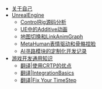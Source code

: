 <!-- docs/_sidebar.md -->

<!-- - UE4
    - ControlRig -->
* [关于自己](zh-cn/AboutMe.md)
* [UnrealEngine](zh-cn/unreal-engine/)
    <!-- * [AISense](zh-cn/unreal-engine/AISense.md) -->
    * [ControlRig源码分析](zh-cn/unreal-engine/Control-Rig分析总结.md)
    * [UE中的Additive动画](zh-cn/unreal-engine/AdditiveAnim.md)
    * [地图切换和LinkAnimGraph](zh-cn/unreal-engine/LinkAnimGraph的问题.md)
    * [MetaHuman表情驱动和骨骼捏脸](zh-cn/unreal-engine/MetaHuman捏脸.md)
    * [AI寻路模块的定制化开发记录](zh-cn/unreal-engine/navigation.md)
* [游戏开发通用知识](zh-cn/game-dev/)
    * [翻译|使用CRTP的优点](zh-cn/game-dev/crtp.md)
    * [翻译|IntegrationBasics](zh-cn/game-dev/intergationbasic.md)
    * [翻译|Fix Your TimeStep](zh-cn/game-dev/PhysicsTimeStep.md)
<!-- * [数据结构](zh-cn/guide)>

